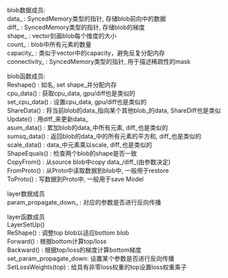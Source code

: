 blob数据成员:</br>
    data_           : SyncedMemory类型的指针, 存储blob前向中的数据</br>
    diff_           : SyncedMemory类型的指针, 存储blob的梯度</br>
    shape_          : vector<int>刻画blob每个维度的大小</br>
    count_          : blob中所有元素的数量</br>
    capacity_       : 类似于vector中的capacity，避免反复分配内存</br>
    connectivity_   : SyncedMemory类型的指针, 用于描述稀疏性的mask</br>

blob函数成员:</br>
    Reshape()       : 如名, set shape_并分配内存</br>
    cpu_data()      : 获取cpu_data, gpu/diff也是类似的</br>
    set_cpu_data()  : 设置cpu_data, gpu/diff也是类似的</br>
    ShareData()     : 将当前blob的data_指向某个其他blob_的data, ShareDiff也是类似</br>
    Update()        : 用diff_来更新data_</br>
    asum_data()     : 累加blob的data_中所有元素, diff_也是类似的</br>
    sumsq_data()    : 返回blob的data_中的所有元素的平方和, diff_也是类似的</br>
    scale_data()    : data_中元素乘以scale, diff_也是类似的</br>
    ShapeEquals()   : 检查两个blob的shape是否一致</br>
    CopyFrom()      : 从source blob中copy data_/diff_(由参数决定)</br>
    FromProto()     : 从Proto中读取数据到blob中, 一般用于restore</br>
    ToProto()       : 写数据到Proto中, 一般用于save Model</br>

layer数据成员</br>
    param_propagate_down_   : 对应的参数是否进行反向传播</br>

layer函数成员</br>
    LayerSetUp()</br>
    ReShape()               : 调整top blob以适应bottom blob</br>
    Forward()               : 根据bottom计算top/loss</br>
    Backward()              : 根据top/loss的梯度计算bottom梯度</br>
    set_param_propagate_down: 设置某个参数是否进行反向传播</br>
    SetLossWeights(top)     : 给具有非零loss权重的top设置loss权重乘子</br>